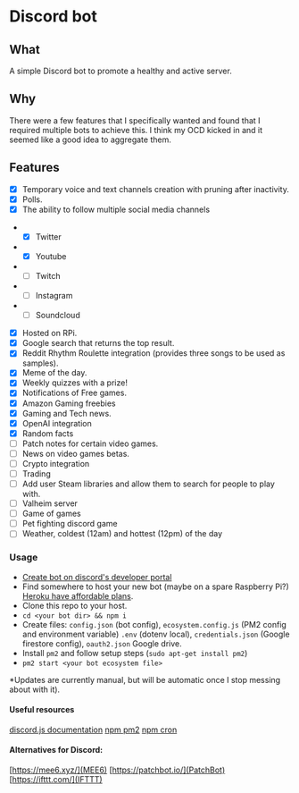 # Discord bot

## What

A simple Discord bot to promote a healthy and active server.

## Why

There were a few features that I specifically wanted and found that I required multiple bots to achieve this.
I think my OCD kicked in and it seemed like a good idea to aggregate them.

## Features

- [X] Temporary voice and text channels creation with pruning after inactivity.
- [X] Polls.
- [X] The ability to follow multiple social media channels
- - [X] Twitter
- - [X] Youtube
- - [ ] Twitch
- - [ ] Instagram
- - [ ] Soundcloud
- [X] Hosted on RPi.
- [X] Google search that returns the top result.
- [X] Reddit Rhythm Roulette integration (provides three songs to be used as samples).
- [X] Meme of the day.
- [X] Weekly quizzes with a prize!
- [X] Notifications of Free games.
- [X] Amazon Gaming freebies
- [X] Gaming and Tech news.
- [X] OpenAI integration
- [X] Random facts
- [ ] Patch notes for certain video games.
- [ ] News on video games betas.
- [ ] Crypto integration
- [ ] Trading
- [ ] Add user Steam libraries and allow them to search for people to play with.
- [ ] Valheim server
- [ ] Game of games
- [ ] Pet fighting discord game
- [ ] Weather, coldest (12am) and hottest (12pm) of the day

### Usage

- [Create bot on discord's developer portal](https://discord.com/developers/applications)
- Find somewhere to host your new bot (maybe on a spare Raspberry Pi?) [Heroku have affordable plans](https://www.heroku.com).
- Clone this repo to your host.
- `cd <your bot dir> && npm i`
- Create files: `config.json` (bot config), `ecosystem.config.js` (PM2 config and environment variable) `.env` (dotenv local), `credentials.json` (Google firestore config), `oauth2.json` Google drive.
- Install `pm2` and follow setup steps (`sudo apt-get install pm2`)
- `pm2 start <your bot ecosystem file>`

*Updates are currently manual, but will be automatic once I stop messing about with it).

#### Useful resources

[discord.js documentation](https://discord.js.org/#/docs/main/stable/general/welcome)
[npm pm2](https://www.npmjs.com/package/pm2)
[npm cron](https://www.npmjs.com/package/cron)

#### Alternatives for Discord:
[https://mee6.xyz/](MEE6)
[https://patchbot.io/](PatchBot)
[https://ifttt.com/](IFTTT)
